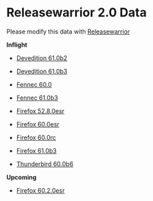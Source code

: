 

Releasewarrior 2.0 Data
=======================

Please modify this data with [Releasewarrior](https://github.com/mozilla-releng/releasewarrior-2.0)

**Inflight**

* [Devedition 61.0b2](/inflight/devedition/devedition-devedition-61.0b2.md)

* [Devedition 61.0b3](/inflight/devedition/devedition-devedition-61.0b3.md)

* [Fennec 60.0](/inflight/fennec/fennec-release-60.0.md)

* [Fennec 61.0b3](/inflight/fennec/fennec-beta-61.0b3.md)

* [Firefox 52.8.0esr](/inflight/firefox/firefox-esr52-52.8.0esr.md)

* [Firefox 60.0esr](/inflight/firefox/firefox-esr60-60.0esr.md)

* [Firefox 60.0rc](/inflight/firefox/firefox-release-rc-60.0rc.md)

* [Firefox 61.0b3](/inflight/firefox/firefox-beta-61.0b3.md)

* [Thunderbird 60.0b6](/inflight/thunderbird/thunderbird-beta-60.0b6.md)

**Upcoming**

* [Firefox 60.2.0esr](/upcoming/firefox/firefox-esr60-60.2.0esr.md)

